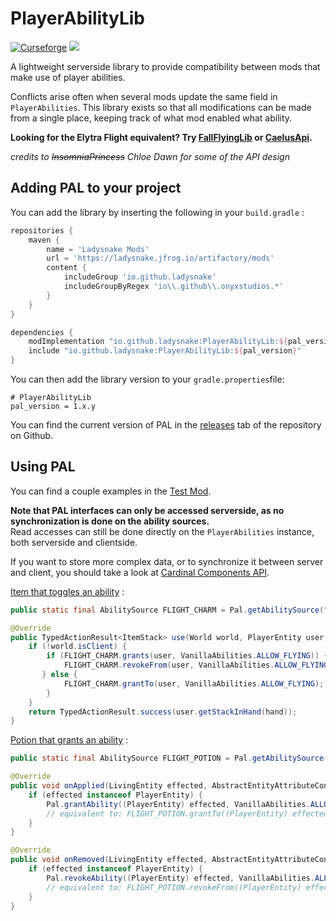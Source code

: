 # PlayerAbilityLib

[![Curseforge](https://curse.nikky.moe/api/img/359522?logo)](https://www.curseforge.com/projects/359522) [![](https://jitpack.io/v/Ladysnake/PlayerAbilityLib.svg)](https://jitpack.io/#Ladysnake/PlayerAbilityLib)

A lightweight serverside library to provide compatibility between mods that make use of player abilities.

Conflicts arise often when several mods update the same field in `PlayerAbilities`. This library exists so that
all modifications can be made from a single place, keeping track of what mod enabled what ability.

**Looking for the Elytra Flight equivalent? Try [FallFlyingLib](https://github.com/adriantodt/FallFlyingLib) or [CaelusApi](https://github.com/TheIllusiveC4/Caelus).**

*credits to ~~InsomniaPrincess~~ Chloe Dawn for some of the API design*

## Adding PAL to your project

You can add the library by inserting the following in your `build.gradle` :

```gradle
repositories {
    maven {
        name = 'Ladysnake Mods'
        url = 'https://ladysnake.jfrog.io/artifactory/mods'
        content {
            includeGroup 'io.github.ladysnake'
            includeGroupByRegex 'io\\.github\\.onyxstudios.*'
        }
    }
}

dependencies {
    modImplementation "io.github.ladysnake:PlayerAbilityLib:${pal_version}"
    include "io.github.ladysnake:PlayerAbilityLib:${pal_version}"
}
```

You can then add the library version to your `gradle.properties`file:

```properties
# PlayerAbilityLib
pal_version = 1.x.y
```

You can find the current version of PAL in the [releases](https://github.com/Ladysnake/PlayerAbilityLib/releases) tab of the repository on Github.

## Using PAL

You can find a couple examples in the [Test Mod](https://github.com/Ladysnake/PlayerAbilityLib/tree/master/src/testmod/java/io/github/ladysnake/paltest).

**Note that PAL interfaces can only be accessed serverside, as no synchronization is done on the ability sources.**  
Read accesses can still be done directly on the `PlayerAbilities` instance, both serverside and clientside.

If you want to store more complex data, or to synchronize it between server and client,
you should take a look at [Cardinal Components API](https://github.com/OnyxStudios/Cardinal-Components-API).

[Item that toggles an ability](https://github.com/Ladysnake/PlayerAbilityLib/blob/master/src/testmod/java/io/github/ladysnake/paltest/AbilityToggleItem.java) :
```java
public static final AbilitySource FLIGHT_CHARM = Pal.getAbilitySource("mymod", "flight_charm");  // works like an identifier

@Override
public TypedActionResult<ItemStack> use(World world, PlayerEntity user, Hand hand) {
    if (!world.isClient) {
        if (FLIGHT_CHARM.grants(user, VanillaAbilities.ALLOW_FLYING)) { // check whether the source is granting the ability
            FLIGHT_CHARM.revokeFrom(user, VanillaAbilities.ALLOW_FLYING); // if it is, revoke it
       } else {
            FLIGHT_CHARM.grantTo(user, VanillaAbilities.ALLOW_FLYING);  // otherwise, grant it
        }
    }
    return TypedActionResult.success(user.getStackInHand(hand));
}
```

[Potion that grants an ability](https://github.com/Ladysnake/PlayerAbilityLib/blob/master/src/testmod/java/io/github/ladysnake/paltest/FlightEffect.java) :
```java
public static final AbilitySource FLIGHT_POTION = Pal.getAbilitySource("mymod", "flight_potion");

@Override
public void onApplied(LivingEntity effected, AbstractEntityAttributeContainer attributes, int amplifier) {
    if (effected instanceof PlayerEntity) {
        Pal.grantAbility((PlayerEntity) effected, VanillaAbilities.ALLOW_FLYING, FLIGHT_POTION);
        // equivalent to: FLIGHT_POTION.grantTo((PlayerEntity) effected, VanillaAbilities.ALLOW_FLYING);
    }
}

@Override
public void onRemoved(LivingEntity effected, AbstractEntityAttributeContainer attributes, int amplifier) {
    if (effected instanceof PlayerEntity) {
        Pal.revokeAbility((PlayerEntity) effected, VanillaAbilities.ALLOW_FLYING, FLIGHT_POTION);
        // equivalent to: FLIGHT_POTION.revokeFrom((PlayerEntity) effected, VanillaAbilities.ALLOW_FLYING);
    }
}
```
